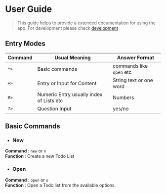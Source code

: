 # User Guide

> This guide helps to provide a extended documentation for using the app.
> For development please check [development](development.md)

## Entry Modes

|Command | Usual Meaning | Answer Format |
|---------|---------|---------|
| `*>` | Basic commands | commands like `open` etc |
| `+>` | Entry or Input for Content | String text or one word |
| `#>` | Numeric Entry usually index of Lists etc | Numbers |
| `?>` | Question Input | yes/no |

## Basic Commands

- ### New
**Command** : `new` or `n`  
**Function** : Create a new Todo List

- ### Open
**Command**  : `open` or `o`  
**Function** : Open a Todo list from the available options.
